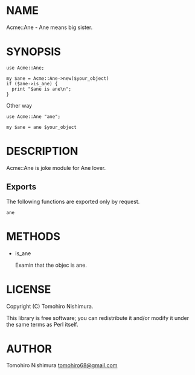 # NAME

Acme::Ane - Ane means big sister.

# SYNOPSIS

    use Acme::Ane;

    my $ane = Acme::Ane->new($your_object)
    if ($ane->is_ane) {
      print "$ane is ane\n";
    }

Other way

    use Acme::Ane "ane";

    my $ane = ane $your_object

# DESCRIPTION

Acme::Ane is joke module for Ane lover.

## Exports

The following functions are exported only by request.

    ane

# METHODS

- is\_ane


    Examin that the objec is ane.

# LICENSE

Copyright (C) Tomohiro Nishimura.

This library is free software; you can redistribute it and/or modify
it under the same terms as Perl itself.

# AUTHOR

Tomohiro Nishimura <tomohiro68@gmail.com>
